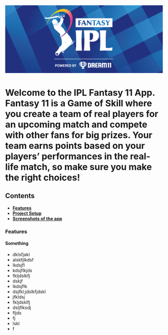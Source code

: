 <div align = "left">
  <h1>
    <img alt="header" src="/src/assets/logo.png" width="1200"></img>
  <h1>
    
  **Welcome to the IPL Fantasy 11 App. Fantasy 11 is a Game of Skill where you create a team of real players for an upcoming match and compete with other fans for big prizes.**
  **Your team earns points based on your players’ performances in the real-life match, so make sure you make the right choices!**
  
  ## Contents
   - [**Features**](#features)
   - [**Project Setup**](#project-setup)
   - [**Screenshots of the app**](#screenshots-of-the-app)


### Features
  
   #### Something
   - dklsfjakl
   - alskfjlkdsf
   - lkdsjfl
   - kdsjflkjds
   - fkljdslkfj
   - dskjf
   - lkdsjflk
   - dsjfkl;jdslkfjdskl
   - jfkldsj
   - fkljdsklfj
   - dsljflksdj
   - fljds
   - fj
   - lskl
   - f          
               
               

